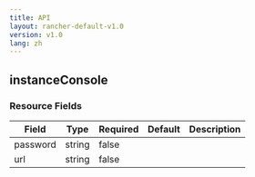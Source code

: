 ```yaml
---
title: API
layout: rancher-default-v1.0
version: v1.0
lang: zh
---
```


## instanceConsole





### Resource Fields

Field | Type | Required | Default | Description
---|---|---|---|---
password | string | false |  | 
url | string | false |  | 

